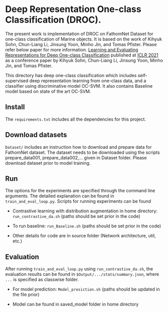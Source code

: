 # Deep Representation One-class Classification (DROC).
The present work is implementation of DROC on FathomNet Dataset for one-class classification of Marine objects. It is based on the work of 
Kihyuk Sohn, Chun-Liang Li, Jinsung Yoon, Minho Jin, and Tomas Pfister. 
Please refer below paper for more information.
[Learning and Evaluating Representations for Deep One-class Classification](https://openreview.net/forum?id=HCSgyPUfeDj) 
published at [ICLR 2021](https://iclr.cc/) as a conference paper
by Kihyuk Sohn, Chun-Liang Li, Jinsung Yoon, Minho Jin, and Tomas Pfister.

This directory has deep one-class classification which includes self-supervised deep representation learning from
one-class data, and a classifier using discriminative model OC-SVM. It also contains Baseline model based on state of the art 
OC-SVM.

## Install

The `requirements.txt` includes all the dependencies for this project.


## Download datasets

`Dataset/` includes an instruction how to download and prepare data for
FathomNet dataset. The dataset needs to be downloaded using the scripts prepare_data001, prepare_data002,... given in Dataset folder. 
Please download dataset prior to model training.

## Run

The options for the experiments are specified through the command line arguments.
The detailed explanation can be found in `train_and_eval_loop.py`. Scripts for
running experiments can be found

-   Contrastive learning with distribution augmentation in home directory:
    `run_contrastive_da.sh` (paths should be set prior in the code)
    
-   To run baseline:
    `run_Baseline.sh` (paths should be set prior in the code)

-   Other details for code are in source folder (Network architecture, util, etc.)
## Evaluation

After running `train_and_eval_loop.py` using `run_contrastive_da.sh`, the evaluation results can be found in
`$Output/.../stats/summary.json`, where `...` is specified as classwise folder.

-   For model prediction:
    `Model_presiction.sh` (paths should be updated in the file prior) 

-   Model can be found in saved_model folder in home directory
 
